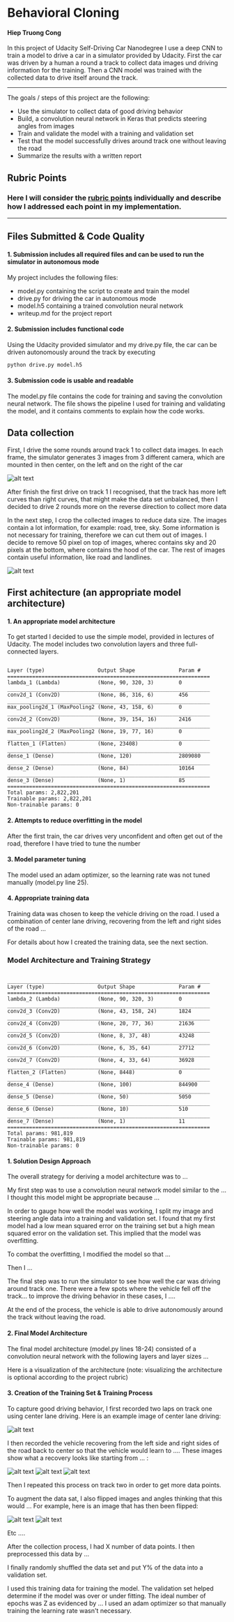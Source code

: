 # **Behavioral Cloning** 

#### Hiep Truong Cong

In this project of Udacity Self-Driving Car Nanodegree I use a deep CNN to train a model to drive a car in a simulator provided by Udacity. First the car was driven by a human a round a track to collect data images und driving information for the training. Then a CNN model was trained with the collected data to drive itself around the track.

---

The goals / steps of this project are the following:
* Use the simulator to collect data of good driving behavior
* Build, a convolution neural network in Keras that predicts steering angles from images
* Train and validate the model with a training and validation set
* Test that the model successfully drives around track one without leaving the road
* Summarize the results with a written report


[//]: # (Image References)

[image1]: ./examples/placeholder.png "Model Visualization"
[image2]: ./examples/placeholder.png "Grayscaling"
[image3]: ./examples/placeholder_small.png "Recovery Image"
[image4]: ./examples/placeholder_small.png "Recovery Image"
[image5]: ./examples/placeholder_small.png "Recovery Image"
[image6]: ./examples/placeholder_small.png "Normal Image"
[image7]: ./examples/placeholder_small.png "Flipped Image"

## Rubric Points
### Here I will consider the [rubric points](https://review.udacity.com/#!/rubrics/432/view) individually and describe how I addressed each point in my implementation.  

---
## Files Submitted & Code Quality

#### 1. Submission includes all required files and can be used to run the simulator in autonomous mode

My project includes the following files:
* model.py containing the script to create and train the model
* drive.py for driving the car in autonomous mode
* model.h5 containing a trained convolution neural network 
* writeup.md for the project report

#### 2. Submission includes functional code
Using the Udacity provided simulator and my drive.py file, the car can be driven autonomously around the track by executing 
```sh
python drive.py model.h5
```

#### 3. Submission code is usable and readable

The model.py file contains the code for training and saving the convolution neural network. The file shows the pipeline I used for training and validating the model, and it contains comments to explain how the code works.



## Data collection

First, I drive the some rounds around track 1 to collect data images. In each frame, the simulator generates 3 images from 3 different camera, which are mounted in then center, on the left and on the right of the car 

![alt text][image1]

After finish the first drive on track 1 I recognised, that the track has more left curves than right curves, that might make the data set unbalanced, then I decided to drive 2 rounds more on the reverse direction to collect more data

In the next step, I crop the collected images to reduce data size. The images contain a lot information, for example: road, tree, sky. Some information is not necessary for training, therefore we can cut them out of images. I decide to remove 50 pixel on top of images, wherec contains sky and 20 pixels at the bottom, where contains the hood of the car. The rest of images contain useful information, like road and landlines.

![alt text][image2]

## First achitecture (an appropriate model architecture)
#### 1. An appropriate model architecture

To get started I decided to use the simple model, provided in lectures of Udacity. The model includes two convolution layers and three full-connected layers.

<pre><code>
Layer (type)                 Output Shape              Param #   
=================================================================
lambda_1 (Lambda)            (None, 90, 320, 3)        0         
_________________________________________________________________
conv2d_1 (Conv2D)            (None, 86, 316, 6)        456       
_________________________________________________________________
max_pooling2d_1 (MaxPooling2 (None, 43, 158, 6)        0         
_________________________________________________________________
conv2d_2 (Conv2D)            (None, 39, 154, 16)       2416      
_________________________________________________________________
max_pooling2d_2 (MaxPooling2 (None, 19, 77, 16)        0         
_________________________________________________________________
flatten_1 (Flatten)          (None, 23408)             0         
_________________________________________________________________
dense_1 (Dense)              (None, 120)               2809080   
_________________________________________________________________
dense_2 (Dense)              (None, 84)                10164     
_________________________________________________________________
dense_3 (Dense)              (None, 1)                 85        
=================================================================
Total params: 2,822,201
Trainable params: 2,822,201
Non-trainable params: 0
</code></pre>

#### 2. Attempts to reduce overfitting in the model

After the first train, the car drives very unconfident and often get out of the road, therefore I have tried to tune the number

#### 3. Model parameter tuning

The model used an adam optimizer, so the learning rate was not tuned manually (model.py line 25).

#### 4. Appropriate training data

Training data was chosen to keep the vehicle driving on the road. I used a combination of center lane driving, recovering from the left and right sides of the road ... 

For details about how I created the training data, see the next section. 

### Model Architecture and Training Strategy


<pre><code>
_________________________________________________________________
Layer (type)                 Output Shape              Param #   
=================================================================
lambda_2 (Lambda)            (None, 90, 320, 3)        0         
_________________________________________________________________
conv2d_3 (Conv2D)            (None, 43, 158, 24)       1824      
_________________________________________________________________
conv2d_4 (Conv2D)            (None, 20, 77, 36)        21636     
_________________________________________________________________
conv2d_5 (Conv2D)            (None, 8, 37, 48)         43248     
_________________________________________________________________
conv2d_6 (Conv2D)            (None, 6, 35, 64)         27712     
_________________________________________________________________
conv2d_7 (Conv2D)            (None, 4, 33, 64)         36928     
_________________________________________________________________
flatten_2 (Flatten)          (None, 8448)              0         
_________________________________________________________________
dense_4 (Dense)              (None, 100)               844900    
_________________________________________________________________
dense_5 (Dense)              (None, 50)                5050      
_________________________________________________________________
dense_6 (Dense)              (None, 10)                510       
_________________________________________________________________
dense_7 (Dense)              (None, 1)                 11        
=================================================================
Total params: 981,819
Trainable params: 981,819
Non-trainable params: 0
</code></pre>


#### 1. Solution Design Approach

The overall strategy for deriving a model architecture was to ...

My first step was to use a convolution neural network model similar to the ... I thought this model might be appropriate because ...

In order to gauge how well the model was working, I split my image and steering angle data into a training and validation set. I found that my first model had a low mean squared error on the training set but a high mean squared error on the validation set. This implied that the model was overfitting. 

To combat the overfitting, I modified the model so that ...

Then I ... 

The final step was to run the simulator to see how well the car was driving around track one. There were a few spots where the vehicle fell off the track... to improve the driving behavior in these cases, I ....

At the end of the process, the vehicle is able to drive autonomously around the track without leaving the road.

#### 2. Final Model Architecture

The final model architecture (model.py lines 18-24) consisted of a convolution neural network with the following layers and layer sizes ...

Here is a visualization of the architecture (note: visualizing the architecture is optional according to the project rubric)



#### 3. Creation of the Training Set & Training Process

To capture good driving behavior, I first recorded two laps on track one using center lane driving. Here is an example image of center lane driving:

![alt text][image2]

I then recorded the vehicle recovering from the left side and right sides of the road back to center so that the vehicle would learn to .... These images show what a recovery looks like starting from ... :

![alt text][image3]
![alt text][image4]
![alt text][image5]

Then I repeated this process on track two in order to get more data points.

To augment the data sat, I also flipped images and angles thinking that this would ... For example, here is an image that has then been flipped:

![alt text][image6]
![alt text][image7]

Etc ....

After the collection process, I had X number of data points. I then preprocessed this data by ...


I finally randomly shuffled the data set and put Y% of the data into a validation set. 

I used this training data for training the model. The validation set helped determine if the model was over or under fitting. The ideal number of epochs was Z as evidenced by ... I used an adam optimizer so that manually training the learning rate wasn't necessary.
